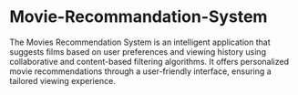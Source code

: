 # Movie-Recommandation-System
The Movies Recommendation System is an intelligent application that suggests films based on user preferences and viewing history using collaborative and content-based filtering algorithms. It offers personalized movie recommendations through a user-friendly interface, ensuring a tailored viewing experience.

